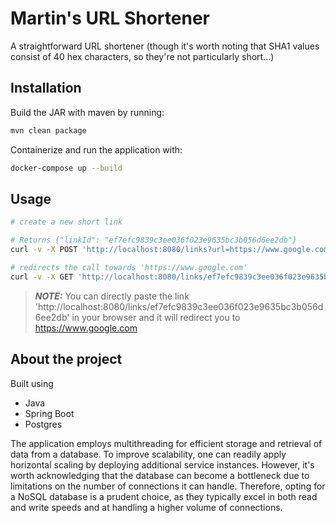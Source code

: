 # Martin's URL Shortener

A straightforward URL shortener (though it's worth noting that SHA1 values consist of 40 hex characters, so they're not
particularly short...)

## Installation

Build the JAR with maven by running:

```bash
mvn clean package
```

Containerize and run the application with:

```bash
docker-compose up --build
```

## Usage

```bash
# create a new short link

# Returns {"linkId": "ef7efc9839c3ee036f023e9635bc3b056d6ee2db"}
curl -v -X POST 'http://localhost:8080/links?url=https://www.google.com'

# redirects the call towards 'https://www.google.com'
curl -v -X GET 'http://localhost:8080/links/ef7efc9839c3ee036f023e9635bc3b056d6ee2db'
```

> **_NOTE:_**  You can directly paste the link 'http://localhost:8080/links/ef7efc9839c3ee036f023e9635bc3b056d6ee2db' in
> your browser and it will redirect you to https://www.google.com

## About the project

Built using

- Java
- Spring Boot
- Postgres

The application employs multithreading for efficient storage and retrieval of data from a database. To improve
scalability, one can readily apply horizontal scaling by deploying additional service instances. However, it's worth
acknowledging that the database can become a bottleneck due to limitations on the number of connections it can handle.
Therefore, opting for a NoSQL database is a prudent choice, as they typically excel in both read and write speeds and at
handling a higher volume of connections.
